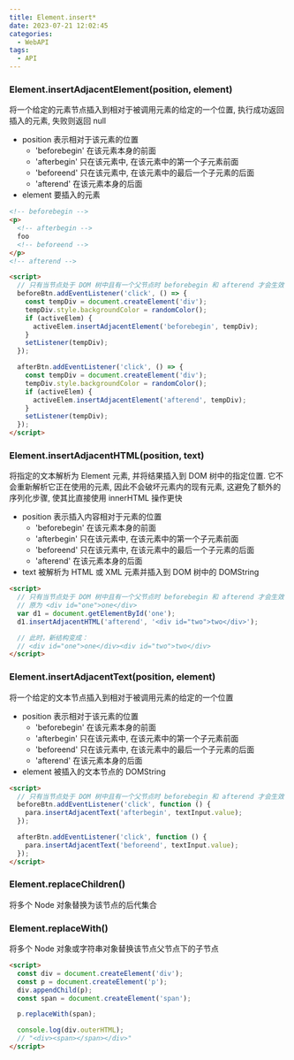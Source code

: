 ```yaml
---
title: Element.insert*
date: 2023-07-21 12:02:45
categories:
  - WebAPI
tags:
  - API
---
```


### Element.insertAdjacentElement(position, element)

将一个给定的元素节点插入到相对于被调用元素的给定的一个位置, 执行成功返回插入的元素, 失败则返回 null

- position 表示相对于该元素的位置
  - 'beforebegin' 在该元素本身的前面
  - 'afterbegin' 只在该元素中, 在该元素中的第一个子元素前面
  - 'beforeend' 只在该元素中, 在该元素中的最后一个子元素的后面
  - 'afterend' 在该元素本身的后面
- element 要插入的元素

```html
<!-- beforebegin -->
<p>
  <!-- afterbegin -->
  foo
  <!-- beforeend -->
</p>
<!-- afterend -->

<script>
  // 只有当节点处于 DOM 树中且有一个父节点时 beforebegin 和 afterend 才会生效
  beforeBtn.addEventListener('click', () => {
    const tempDiv = document.createElement('div');
    tempDiv.style.backgroundColor = randomColor();
    if (activeElem) {
      activeElem.insertAdjacentElement('beforebegin', tempDiv);
    }
    setListener(tempDiv);
  });

  afterBtn.addEventListener('click', () => {
    const tempDiv = document.createElement('div');
    tempDiv.style.backgroundColor = randomColor();
    if (activeElem) {
      activeElem.insertAdjacentElement('afterend', tempDiv);
    }
    setListener(tempDiv);
  });
</script>
```

<!-- more -->

### Element.insertAdjacentHTML(position, text)

将指定的文本解析为 Element 元素, 并将结果插入到 DOM 树中的指定位置. 它不会重新解析它正在使用的元素, 因此不会破坏元素内的现有元素, 这避免了额外的序列化步骤, 使其比直接使用 innerHTML 操作更快

- position 表示插入内容相对于元素的位置
  - 'beforebegin' 在该元素本身的前面
  - 'afterbegin' 只在该元素中, 在该元素中的第一个子元素前面
  - 'beforeend' 只在该元素中, 在该元素中的最后一个子元素的后面
  - 'afterend' 在该元素本身的后面
- text 被解析为 HTML 或 XML 元素并插入到 DOM 树中的 DOMString

```html
<script>
  // 只有当节点处于 DOM 树中且有一个父节点时 beforebegin 和 afterend 才会生效
  // 原为 <div id="one">one</div>
  var d1 = document.getElementById('one');
  d1.insertAdjacentHTML('afterend', '<div id="two">two</div>');

  // 此时，新结构变成：
  // <div id="one">one</div><div id="two">two</div>
</script>
```

### Element.insertAdjacentText(position, element)

将一个给定的文本节点插入到相对于被调用元素的给定的一个位置

- position 表示相对于该元素的位置
  - 'beforebegin' 在该元素本身的前面
  - 'afterbegin' 只在该元素中, 在该元素中的第一个子元素前面
  - 'beforeend' 只在该元素中, 在该元素中的最后一个子元素的后面
  - 'afterend' 在该元素本身的后面
- element 被插入的文本节点的 DOMString

```html
<script>
  // 只有当节点处于 DOM 树中且有一个父节点时 beforebegin 和 afterend 才会生效
  beforeBtn.addEventListener('click', function () {
    para.insertAdjacentText('afterbegin', textInput.value);
  });

  afterBtn.addEventListener('click', function () {
    para.insertAdjacentText('beforeend', textInput.value);
  });
</script>
```

### Element.replaceChildren()

将多个 Node 对象替换为该节点的后代集合

### Element.replaceWith()

将多个 Node 对象或字符串对象替换该节点父节点下的子节点

```html
<script>
  const div = document.createElement('div');
  const p = document.createElement('p');
  div.appendChild(p);
  const span = document.createElement('span');

  p.replaceWith(span);

  console.log(div.outerHTML);
  // "<div><span></span></div>"
</script>
```
